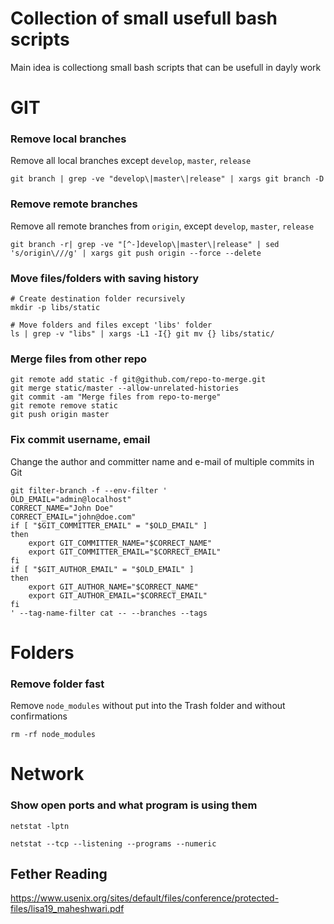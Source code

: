 # Collection of small usefull bash scripts

Main idea is collectiong small bash scripts that can be usefull in dayly work


# GIT
### Remove local branches
Remove all local branches except `develop`, `master`, `release`
```
git branch | grep -ve "develop\|master\|release" | xargs git branch -D
```

### Remove remote branches
Remove all remote branches from `origin`, except `develop`, `master`, `release`
```
git branch -r| grep -ve "[^-]develop\|master\|release" | sed 's/origin\///g' | xargs git push origin --force --delete 
```

### Move files/folders with saving history
```
# Create destination folder recursively
mkdir -p libs/static

# Move folders and files except 'libs' folder
ls | grep -v "libs" | xargs -L1 -I{} git mv {} libs/static/
```

### Merge files from other repo
```
git remote add static -f git@github.com/repo-to-merge.git
git merge static/master --allow-unrelated-histories
git commit -am "Merge files from repo-to-merge"
git remote remove static
git push origin master
```

### Fix commit username, email
Change the author and committer name and e-mail of multiple commits in Git
```
git filter-branch -f --env-filter '
OLD_EMAIL="admin@localhost"
CORRECT_NAME="John Doe"
CORRECT_EMAIL="john@doe.com"
if [ "$GIT_COMMITTER_EMAIL" = "$OLD_EMAIL" ]
then
    export GIT_COMMITTER_NAME="$CORRECT_NAME"
    export GIT_COMMITTER_EMAIL="$CORRECT_EMAIL"
fi
if [ "$GIT_AUTHOR_EMAIL" = "$OLD_EMAIL" ]
then
    export GIT_AUTHOR_NAME="$CORRECT_NAME"
    export GIT_AUTHOR_EMAIL="$CORRECT_EMAIL"
fi
' --tag-name-filter cat -- --branches --tags
```

# Folders

### Remove folder fast
Remove `node_modules` without put into the Trash folder and without confirmations
```
rm -rf node_modules 
```

# Network

### Show open ports and what program is using them
```
netstat -lptn
```
```
netstat --tcp --listening --programs --numeric
```

## Fether Reading
https://www.usenix.org/sites/default/files/conference/protected-files/lisa19_maheshwari.pdf
